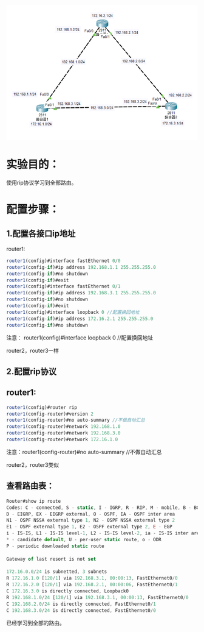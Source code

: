 

![](https://raw.githubusercontent.com/h1iba1/h1iba1.github.io/refs/heads/master/_posts/CCNA/images/32B4F7ECAE6C477EB705B4943515A3FCclipboard.png)

# 实验目的：

使用rip协议学习到全部路由。

# 配置步骤：

## 1.配置各接口ip地址



router1:

```javascript
router1(config)#interface fastEthernet 0/0
router1(config-if)#ip address 192.168.1.1 255.255.255.0
router1(config-if)#no shutdown
router1(config-if)#exit
router1(config)#interface fastEthernet 0/1
router1(config-if)#ip address 192.168.3.1 255.255.255.0
router1(config-if)#no shutdown
router1(config-if)#exit
router1(config)#interface loopback 0 //配置换回地址
router1(config-if)#ip address 172.16.2.1 255.255.255.0
router1(config-if)#no shutdown
```



注意： router1(config)#interface loopback 0 //配置换回地址



router2，router3一样



## 2.配置rip协议

## router1:

```javascript
router1(config)#router rip
router1(config-router)#version 2
router1(config-router)#no auto-summary //不做自动汇总
router1(config-router)#network 192.168.1.0
router1(config-router)#network 192.168.3.0
router1(config-router)#network 172.16.1.0
```

注意：router1(config-router)#no auto-summary //不做自动汇总



router2，router3类似





## 查看路由表：

```javascript
Router#show ip route
Codes: C - connected, S - static, I - IGRP, R - RIP, M - mobile, B - BGP
D - EIGRP, EX - EIGRP external, O - OSPF, IA - OSPF inter area
N1 - OSPF NSSA external type 1, N2 - OSPF NSSA external type 2
E1 - OSPF external type 1, E2 - OSPF external type 2, E - EGP
i - IS-IS, L1 - IS-IS level-1, L2 - IS-IS level-2, ia - IS-IS inter area
* - candidate default, U - per-user static route, o - ODR
P - periodic downloaded static route

Gateway of last resort is not set

172.16.0.0/24 is subnetted, 3 subnets
R 172.16.1.0 [120/1] via 192.168.3.1, 00:00:13, FastEthernet0/0
R 172.16.2.0 [120/1] via 192.168.2.1, 00:00:06, FastEthernet0/1
C 172.16.3.0 is directly connected, Loopback0
R 192.168.1.0/24 [120/1] via 192.168.3.1, 00:00:13, FastEthernet0/0
C 192.168.2.0/24 is directly connected, FastEthernet0/1
C 192.168.3.0/24 is directly connected, FastEthernet0/0
```



已经学习到全部的路由。





